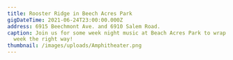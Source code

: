 ```yaml
---
title: Rooster Ridge in Beech Acres Park
gigDateTime: 2021-06-24T23:00:00.000Z
address: 6915 Beechmont Ave. and 6910 Salem Road.
caption: Join us for some week night music at Beach Acres Park to wrap up your
  week the right way!
thumbnail: /images/uploads/Amphitheater.png
---
```

